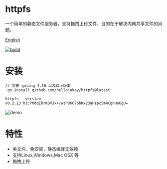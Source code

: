 # httpfs
一个简单的静态文件服务器，支持拖拽上传文件，目的在于解决内网共享文件的问题。

[English](README_en.md)


[![build](https://github.com/hellojukay/httpfs/actions/workflows/go-build.yml/badge.svg?event=push)](https://github.com/hellojukay/httpfs/actions/workflows/go-build.yml)

#  安装
```shell
// 需要 golang 1.16 以及以上版本
 go install github.com/hellojukay/httpfs@latest
 
httpfs --version
v0.2.13 h1:PMdqIhrKOVJx+/wtPUK67bbKx23aHzpc5m4CgnHo6gU=
 ```
![demo](demo.gif)
# 特性
* 单文件，免安装，静态编译无依赖
* 支持Linux,Windows,Mac OSX 等
* 拖拽上传
